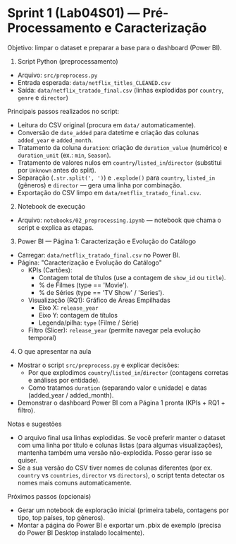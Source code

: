 # Sprint 1 (Lab04S01) — Pré-Processamento e Caracterização

Objetivo: limpar o dataset e preparar a base para o dashboard (Power BI).

1) Script Python (preprocessamento)
- Arquivo: `src/preprocess.py`
- Entrada esperada: `data/netflix_titles_CLEANED.csv`
- Saída: `data/netflix_tratado_final.csv` (linhas explodidas por `country`, `genre` e `director`)

Principais passos realizados no script:
- Leitura do CSV original (procura em `data/` automaticamente).
- Conversão de `date_added` para datetime e criação das colunas `added_year` e `added_month`.
- Tratamento da coluna `duration`: criação de `duration_value` (numérico) e `duration_unit` (ex.: `min`, `Season`).
- Tratamento de valores nulos em `country`/`listed_in`/`director` (substitui por `Unknown` antes do split).
- Separação (`.str.split(', ')`) e `.explode()` para `country`, `listed_in` (gêneros) e `director` — gera uma linha por combinação.
- Exportação do CSV limpo em `data/netflix_tratado_final.csv`.

2) Notebook de execução
- Arquivo: `notebooks/02_preprocessing.ipynb` — notebook que chama o script e explica as etapas.

3) Power BI — Página 1: Caracterização e Evolução do Catálogo
- Carregar: `data/netflix_tratado_final.csv` no Power BI.
- Página: "Caracterização e Evolução do Catálogo"
  - KPIs (Cartões):
    - Contagem total de títulos (use a contagem de `show_id` ou `title`).
    - % de Filmes (type == 'Movie').
    - % de Séries (type == 'TV Show' / 'Series').
  - Visualização (RQ1): Gráfico de Áreas Empilhadas
    - Eixo X: `release_year`
    - Eixo Y: contagem de títulos
    - Legenda/pilha: `type` (Filme / Série)
  - Filtro (Slicer): `release_year` (permite navegar pela evolução temporal)

4) O que apresentar na aula
- Mostrar o script `src/preprocess.py` e explicar decisões:
  - Por que explodimos `country`/`listed_in`/`director` (contagens corretas e análises por entidade).
  - Como tratamos `duration` (separando valor e unidade) e datas (added_year / added_month).
- Demonstrar o dashboard Power BI com a Página 1 pronta (KPIs + RQ1 + filtro).

Notas e sugestões
- O arquivo final usa linhas explodidas. Se você preferir manter o dataset com uma linha por título e colunas listas (para algumas visualizações), mantenha também uma versão não-explodida. Posso gerar isso se quiser.
- Se a sua versão do CSV tiver nomes de colunas diferentes (por ex. `country` vs `countries`, `director` vs `directors`), o script tenta detectar os nomes mais comuns automaticamente.

Próximos passos (opcionais)
- Gerar um notebook de exploração inicial (primeira tabela, contagens por tipo, top países, top gêneros).
- Montar a página do Power BI e exportar um .pbix de exemplo (precisa do Power BI Desktop instalado localmente).


